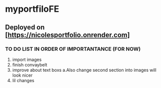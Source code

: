 # myportfiloFE

## Deployed on [https://nicolesportfolio.onrender.com]

### TO DO LIST IN ORDER OF IMPORTANTANCE (FOR NOW)
1. import images
2. finish convaybelt
3. improve about text boxs
  a.Also change second section into images will look nicer
4. lil changes
